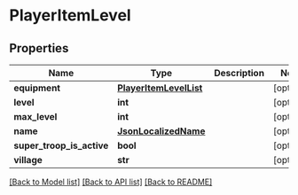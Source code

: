 # PlayerItemLevel

## Properties
Name | Type | Description | Notes
------------ | ------------- | ------------- | -------------
**equipment** | [**PlayerItemLevelList**](PlayerItemLevelList.md) |  | [optional] 
**level** | **int** |  | [optional] 
**max_level** | **int** |  | [optional] 
**name** | [**JsonLocalizedName**](JsonLocalizedName.md) |  | [optional] 
**super_troop_is_active** | **bool** |  | [optional] 
**village** | **str** |  | [optional] 

[[Back to Model list]](../README.md#documentation-for-models) [[Back to API list]](../README.md#documentation-for-api-endpoints) [[Back to README]](../README.md)

